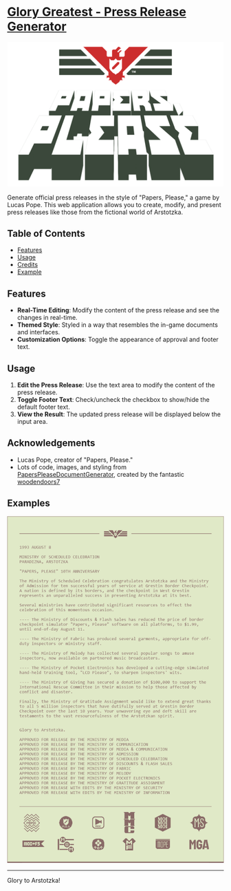 # [Glory Greatest - Press Release Generator](https://glory-greatest.googlyblox.repl.co)

![Papers, Please Logo](src/img/paperspleaselogo.png)

Generate official press releases in the style of "Papers, Please," a game by Lucas Pope. This web application allows you to create, modify, and present press releases like those from the fictional world of Arstotzka.

## Table of Contents

- [Features](#features)
- [Usage](#usage)
- [Credits](#acknowledgements)
- [Example](#examples)

## Features

- **Real-Time Editing**: Modify the content of the press release and see the changes in real-time.
- **Themed Style**: Styled in a way that resembles the in-game documents and interfaces.
- **Customization Options**: Toggle the appearance of approval and footer text.

## Usage

1. **Edit the Press Release**: Use the text area to modify the content of the press release.
2. **Toggle Footer Text**: Check/uncheck the checkbox to show/hide the default footer text.
3. **View the Result**: The updated press release will be displayed below the input area.

## Acknowledgements

- Lucas Pope, creator of "Papers, Please."
- Lots of code, images, and styling from [PapersPleaseDocumentGenerator](https://github.com/woodendoors7/PapersPleaseDocumentGenerator), created by the fantastic [woodendoors7](https://github.com/woodendoors7)

## Examples

![Papers, Please Press Document](src/img/release.png)

---

Glory to Arstotzka!
